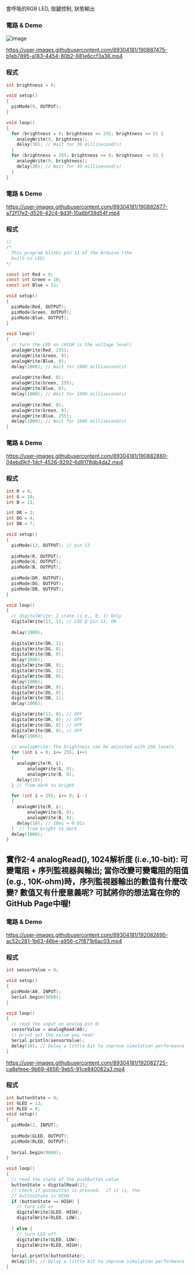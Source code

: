會呼吸的RGB LED,  按鍵控制, 狀態輸出

### 電路 & Demo

![image](https://user-images.githubusercontent.com/89304181/190887391-19c13d3d-0f5a-4bd4-87d8-5bf9fdeb2642.png)

https://user-images.githubusercontent.com/89304181/190887475-b1eb7895-a183-4454-80b2-881e6ccf3a36.mp4

### 程式

```C
int brightness = 0;

void setup()
{
  pinMode(9, OUTPUT);
}

void loop()
{
  for (brightness = 0; brightness <= 255; brightness += 5) {
    analogWrite(9, brightness);
    delay(30); // Wait for 30 millisecond(s)
  }
  for (brightness = 255; brightness >= 0; brightness -= 5) {
    analogWrite(9, brightness);
    delay(30); // Wait for 30 millisecond(s)
  }
}

```

### 電路 & Demo

https://user-images.githubusercontent.com/89304181/190882877-a72f17e2-d526-42c4-8d3f-10a6bf39d54f.mp4

### 程式

```C
//
/*
  This program blinks pin 13 of the Arduino (the
  built-in LED)
*/

const int Red = 9;
const int Green = 10;
const int Blue = 11;

void setup()
{
  pinMode(Red, OUTPUT);
  pinMode(Green, OUTPUT);
  pinMode(Blue, OUTPUT);
}

void loop()
{
  // turn the LED on (HIGH is the voltage level)
  analogWrite(Red, 255);
  analogWrite(Green, 0);
  analogWrite(Blue, 0);
  delay(1000); // Wait for 1000 millisecond(s)
  
  analogWrite(Red, 0);
  analogWrite(Green, 255);
  analogWrite(Blue, 0);
  delay(1000); // Wait for 1000 millisecond(s)
  
  analogWrite(Red, 0);
  analogWrite(Green, 0);
  analogWrite(Blue, 255);
  delay(1000); // Wait for 1000 millisecond(s)  
}

```

### 電路 & Demo

https://user-images.githubusercontent.com/89304181/190882880-04ebd9cf-1dcf-4526-9292-6d9178db4da2.mp4

### 程式

```C
int R = 9;
int G = 10;
int B = 11;

int DR = 2;
int DG = 4;
int DB = 7;

void setup()
{
  pinMode(13, OUTPUT); // pin 13
  
  pinMode(R, OUTPUT);
  pinMode(G, OUTPUT);
  pinMode(B, OUTPUT);  
  
  pinMode(DR, OUTPUT);
  pinMode(DG, OUTPUT);
  pinMode(DB, OUTPUT);   
}

void loop()
{
  // digitalWrite: 2 state (i.e., 0, 1) Only
  digitalWrite(13, 1); // LED @ pin 13, ON
  
  delay(1000); 
  
  digitalWrite(DR, 1);
  digitalWrite(DG, 0);
  digitalWrite(DB, 0);
  delay(1000);
  digitalWrite(DR, 0);
  digitalWrite(DG, 1);
  digitalWrite(DB, 0);  
  delay(1000);
  digitalWrite(DR, 0);
  digitalWrite(DG, 0);
  digitalWrite(DB, 1);  
  delay(1000);

  digitalWrite(13, 0); // OFF
  digitalWrite(DR, 0); // OFF
  digitalWrite(DG, 0); // OFF
  digitalWrite(DB, 0); // OFF  
  delay(1000);
  
  // analogWrite: The brightness can be adjusted with 256 levels
  for (int i = 0; i<= 255; i++)
  {
  	analogWrite(R, i);
		analogWrite(G, 0);
		analogWrite(B, 0);
    delay(10);
  } // from dark to bright 

  for (int i = 255; i>= 0; i--)
  {
  	analogWrite(R, i);
		analogWrite(G, 0);
		analogWrite(B, 0);
    delay(10); // 10ms = 0.01s
  }  // from bright to dark
  delay(1000);
}

```
## 實作2-4 analogRead(), 1024解析度 (i.e.,10-bit): 可變電阻 + 序列監視器與輸出; 當你改變可變電阻的阻值(e.g., 10K-ohm)時，序列監視器輸出的數值有什麼改變? 數值又有什麼意義呢? 可試將你的想法寫在你的GitHub Page中喔!

### 電路 & Demo

https://user-images.githubusercontent.com/89304181/192082695-ac52c281-1b63-46be-a956-c7f871b6ac03.mp4


### 程式

```C
int sensorValue = 0;

void setup()
{
  pinMode(A0, INPUT);
  Serial.begin(9600);
}

void loop()
{
  // read the input on analog pin 0:
  sensorValue = analogRead(A0);
  // print out the value you read:
  Serial.println(sensorValue);
  delay(10); // Delay a little bit to improve simulation performance
}

```

https://user-images.githubusercontent.com/89304181/192082725-ca8efeee-9b69-4656-9eb5-91ce840082a3.mp4

### 程式

```C
int buttonState = 0;
int GLED = 13;
int RLED = 8;
void setup()
{
  pinMode(2, INPUT);
  
  pinMode(GLED, OUTPUT);
  pinMode(RLED, OUTPUT);
  
  Serial.begin(9600);
}

void loop()
{
  // read the state of the pushbutton value
  buttonState = digitalRead(2);
  // check if pushbutton is pressed.  if it is, the
  // buttonState is HIGH
  if (buttonState == HIGH) {
    // turn LED on
    digitalWrite(GLED, HIGH);
    digitalWrite(RLED, LOW);
    
  } else {
    // turn LED off
    digitalWrite(GLED, LOW);
    digitalWrite(RLED, HIGH);
  }
  Serial.println(buttonState);
  delay(10); // Delay a little bit to improve simulation performance
}

```

